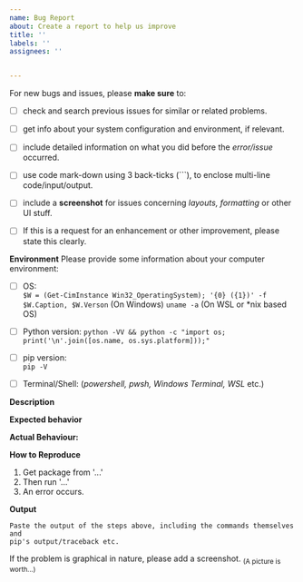 ```yaml
---
name: Bug Report
about: Create a report to help us improve
title: ''
labels: ''
assignees: ''


---
```

For new bugs and issues, please **make sure** to:
- [ ] check and search previous issues for similar or related problems.
- [ ] get info about your system configuration and environment, if relevant.
- [ ] include detailed information on what you did before the *error/issue* occurred.
- [ ] use code mark-down using 3 back-ticks (\`\`\`), to enclose multi-line code/input/output.
- [ ] include a **screenshot** for issues concerning *layouts, formatting* or other UI stuff. 
- [ ] If this is a request for an enhancement or other improvement, please state this clearly.


**Environment**
Please provide some information about your computer environment:

- [ ] OS:  
  `$W = (Get-CimInstance Win32_OperatingSystem); '{0} ({1})' -f $W.Caption, $W.Verson`  (On Windows)
  `uname -a` (On WSL or *nix based OS)
- [ ] Python version:
  `python -VV && python -c "import os; print('\n'.join([os.name, os.sys.platform]));"`
- [ ] pip version:  
  `pip -V`
- [ ] Terminal/Shell: (*powershell, pwsh, Windows Terminal, WSL* etc.)


<!-- Feel free to add more information about your environment here -->

**Description**
<!-- A clear and concise description of what the bug is. -->

**Expected behavior**
<!-- A clear and concise description of what you expected to happen. -->

**Actual Behaviour:**
<!-- A description of what actually happened. -->


**How to Reproduce**
<!-- Describe the steps to reproduce this bug. -->

1. Get package from '...'
2. Then run '...'
3. An error occurs.

**Output**

```
Paste the output of the steps above, including the commands themselves and
pip's output/traceback etc.
```

If the problem is graphical in nature, please add a screenshot.
<sub>(A picture is worth...)</sub>
